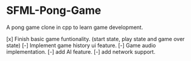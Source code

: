# SFML-Pong-Game

A pong game clone in cpp to learn game development.

[x] Finish basic game funtionality. (start state, play state and game over state)
[-] Implement game history ui feature.
[-] Game audio implementation.
[-] add AI feature.
[-] add network support.